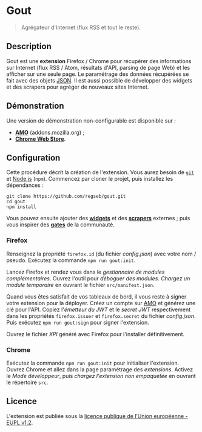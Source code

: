 # Gout

> Agrégateur d'Internet (flux RSS et tout le reste).

## Description

Gout est une **extension** Firefox / Chrome pour récupérer des informations sur
Internet (flux RSS / Atom, résultats d'API, parsing de page Web) et les
afficher sur une seule page. Le paramétrage des données récupérées se fait avec
des objets
[JSON](http://www.json.org/json-fr.html "JavaScript Object Notation"). Il est
aussi possible de développer des widgets et des scrapers pour agréger de
nouveaux sites Internet.

## Démonstration

Une version de démonstration non-configurable est disponible sur :

- **[AMO](https://addons.mozilla.org/fr/firefox/)** (addons.mozilla.org) ;
- **[Chrome Web
  Store](https://chrome.google.com/webstore/category/extensions)**.

## Configuration

Cette procédure décrit la création de l'extension. Vous aurez besoin de
[`git`](https://git-scm.com/) et [Node.js](https://nodejs.org/fr/) (`npm`).
Commencez par cloner le projet, puis installez les dépendances :

```shell
git clone https://github.com/regseb/gout.git
cd gout
npm install
```

Vous pouvez ensuite ajouter des
**[widgets](https://github.com/search?q=topic%3Agout+widget)** et des
**[scrapers](https://github.com/search?q=topic%3Agout+scraper)** externes ; puis
vous inspirer des **[gates](https://github.com/search?q=topic%3Agout+gate)** de
la communauté.

### Firefox

Renseignez la propriété `firefox.id` (du fichier *config.json*) avec votre nom /
pseudo. Exécutez la commande `npm run gout:init`.

Lancez Firefox et rendez vous dans le *gestionnaire de modules complémentaires*.
Ouvrez l'outil pour *déboguer des modules*. *Chargez un module temporaire* en
ouvrant le fichier `src/manifest.json`.

Quand vous êtes satisfait de vos tableaux de bord, il vous reste à signer votre
extension pour la déployer. Créez un compte sur
[AMO](https://addons.mozilla.org/fr/firefox/) et générez une clé pour l'API.
Copiez l'*émetteur du JWT* et le *secret JWT* respectivement dans les propriétés
`firefox.issuer` et `firefox.secret` du fichier *config.json*. Puis exécutez
`npm run gout:sign` pour signer l'extension.

Ouvrez le fichier *XPI* généré avec Firefox pour l'installer définitivement.

### Chrome

Exécutez la commande `npm run gout:init` pour initialiser l'extension. Ouvrez
Chrome et allez dans la page paramétrage des *extensions*. Activez le *Mode
développeur*, puis *chargez l'extension non empaquetée* en ouvrant le répertoire
`src`.

## Licence

L'extension est publiée sous la [licence publique de l’Union européenne - EUPL
v1.2](https://joinup.ec.europa.eu/page/eupl-text-11-12).
